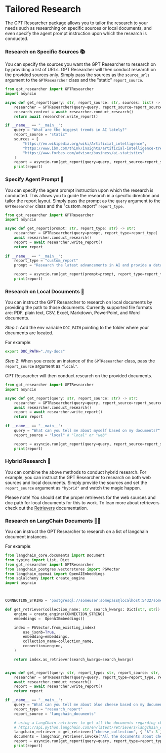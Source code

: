 # Tailored Research

The GPT Researcher package allows you to tailor the research to your needs such as researching on specific sources or local documents, and even specify the agent prompt instruction upon which the research is conducted.

### Research on Specific Sources 📚

You can specify the sources you want the GPT Researcher to research on by providing a list of URLs. GPT Researcher will then conduct research on the provided sources only.
Simply pass the sources as the `source_urls` argument to the `GPTResearcher` class and the "static" `report_source`.

```python
from gpt_researcher import GPTResearcher
import asyncio

async def get_report(query: str, report_source: str, sources: list) -> str:
    researcher = GPTResearcher(query=query, report_source=report_source, source_urls=sources)
    research_context = await researcher.conduct_research()
    return await researcher.write_report()

if __name__ == "__main__":
    query = "What are the biggest trends in AI lately?"
    report_source = "static"
    sources = [
        "https://en.wikipedia.org/wiki/Artificial_intelligence",
        "https://www.ibm.com/think/insights/artificial-intelligence-trends",
        "https://www.forbes.com/advisor/business/ai-statistics"
    ]
    report = asyncio.run(get_report(query=query, report_source=report_source, sources=sources))
    print(report)
```

### Specify Agent Prompt 📝

You can specify the agent prompt instruction upon which the research is conducted. This allows you to guide the research in a specific direction and tailor the report layout.
Simply pass the prompt as the `query` argument to the `GPTResearcher` class and the "custom_report" `report_type`.

```python
from gpt_researcher import GPTResearcher
import asyncio

async def get_report(prompt: str, report_type: str) -> str:
    researcher = GPTResearcher(query=prompt, report_type=report_type)
    await researcher.conduct_research()
    report = await researcher.write_report()
    return report
    
if __name__ == "__main__":
    report_type = "custom_report"
    prompt = "Research the latest advancements in AI and provide a detailed report in APA format including sources."

    report = asyncio.run(get_report(prompt=prompt, report_type=report_type))
    print(report)
```

### Research on Local Documents 📄
You can instruct the GPT Researcher to research on local documents by providing the path to those documents. Currently supported file formats are: PDF, plain text, CSV, Excel, Markdown, PowerPoint, and Word documents.

*Step 1*: Add the env variable `DOC_PATH` pointing to the folder where your documents are located.

For example:

```bash
export DOC_PATH="./my-docs"
```

*Step 2*: When you create an instance of the `GPTResearcher` class, pass the `report_source` argument as `"local"`.

GPT Researcher will then conduct research on the provided documents.

```python
from gpt_researcher import GPTResearcher
import asyncio

async def get_report(query: str, report_source: str) -> str:
    researcher = GPTResearcher(query=query, report_source=report_source)
    await researcher.conduct_research()
    report = await researcher.write_report()
    return report
    
if __name__ == "__main__":
    query = "What can you tell me about myself based on my documents?"
    report_source = "local" # "local" or "web"

    report = asyncio.run(get_report(query=query, report_source=report_source))
    print(report)
```

### Hybrid Research 🔄
You can combine the above methods to conduct hybrid research. For example, you can instruct the GPT Researcher to research on both web sources and local documents.
Simply provide the sources and set the `report_source` argument as `"hybrid"` and watch the magic happen.

Please note! You should set the proper retrievers for the web sources and doc path for local documents for this to work.
To lean more about retrievers check out the [Retrievers](https://docs.gptr.dev/docs/gpt-researcher/search-engines/retrievers) documentation.


### Research on LangChain Documents 🦜️🔗
You can instruct the GPT Researcher to research on a list of langchain document instances.

For example:

```python
from langchain_core.documents import Document
from typing import List, Dict
from gpt_researcher import GPTResearcher
from langchain_postgres.vectorstores import PGVector
from langchain_openai import OpenAIEmbeddings
from sqlalchemy import create_engine
import asyncio



CONNECTION_STRING = 'postgresql://someuser:somepass@localhost:5432/somedatabase'

def get_retriever(collection_name: str, search_kwargs: Dict[str, str]):
    engine = create_engine(CONNECTION_STRING)
    embeddings =  OpenAIEmbeddings()

    index = PGVector.from_existing_index(
        use_jsonb=True,
        embedding=embeddings,
        collection_name=collection_name,
        connection=engine,
    )

    return index.as_retriever(search_kwargs=search_kwargs)


async def get_report(query: str, report_type: str, report_source: str, documents: List[Document]) -> str:
    researcher = GPTResearcher(query=query, report_type=report_type, report_source=report_source, documents=documents)
    await researcher.conduct_research()
    report = await researcher.write_report()
    return report

if __name__ == "__main__":
    query = "What can you tell me about blue cheese based on my documents?"
    report_type = "research_report"
    report_source = "langchain_documents"

    # using a LangChain retriever to get all the documents regarding cheese
    # https://api.python.langchain.com/en/latest/retrievers/langchain_core.retrievers.BaseRetriever.html#langchain_core.retrievers.BaseRetriever.invoke
    langchain_retriever = get_retriever("cheese_collection", { "k": 3 })
    documents = langchain_retriever.invoke("All the documents about cheese")
    report = asyncio.run(get_report(query=query, report_type=report_type, report_source=report_source, documents=documents))
    print(report)
```
